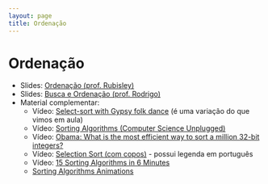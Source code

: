 ```yaml
---
layout: page
title: Ordenação
---
```


# Ordenação

- Slides: [Ordenação (prof. Rubisley)](https://docs.google.com/presentation/d/1SBfYu_MiDFzfiV8P3zhs2Wu0yvtAHrFOO7rSkibDd3U/edit)
- Slides: [Busca e Ordenação (prof. Rodrigo)](https://www.slideshare.net/xrodrigorgs/aula-busca-e-ordenao)
- Material complementar:
	- Vídeo: [Select-sort with Gypsy folk dance](https://www.youtube.com/watch?v=Ns4TPTC8whw) (é uma variação do que vimos em aula)
	- Vídeo: [Sorting Algorithms (Computer Science Unplugged)](https://www.youtube.com/watch?v=cVMKXKoGu_Y)
	- Vídeo: [Obama: What is the most efficient way to sort a million 32-bit integers?](https://www.quora.com/What-is-the-most-efficient-way-to-sort-a-million-32-bit-integers)
	- Vídeo: [Selection Sort (com copos)](https://www.youtube.com/watch?v=f8hXR_Hvybo&list=PLx3witYKF_5L3YKvXS3p3da-rqwghvW_Q) - possui legenda em português
	- Vídeo: [15 Sorting Algorithms in 6 Minutes](https://www.youtube.com/watch?v=kPRA0W1kECg)
	- [Sorting Algorithms Animations](https://www.toptal.com/developers/sorting-algorithms/)
